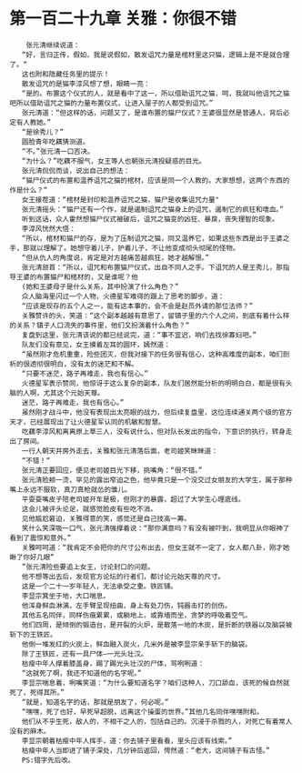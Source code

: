 # 第一百二十九章 关雅：你很不错
        张元清继续说道：
       “好，言归正传，假如，我是说假如，散发诅咒力量是棺材里这只猫，逻辑上是不是就合理了。“
       这也附和隐藏任务里的提示！
       散发诅咒的是猫李淳风想了想，眼睛一亮：
       “是的。布置这个仪式的人，就是看中了这一，所以借助诅咒之猫，呵，我就叫他诅咒之猫吧所以借助诅咒之猫的力量布置仪式，让进入屋子的人都受到诅咒。”
       张元清道：“但这样的话，问题又了，是谁布置的猫尸仪式？王婆很显然是普通人，背后必定有人教她。”
       “是徐秀儿？”
       圆脸青年吃藕猜测道。
       “不。”张元清一口否决。
       “为什么？”吃藕不服气，女王等人也朝张元清投疑惑的目光。
       张元清侃侃而谈，说出自己的想法：
       “猫尸仪式的布置和温养诅咒之猫的棺材，应该是同一个人教的。大家想想，这两个东西的作是什么？“
       女王接茬道：“棺材是封印和温养诅咒之猫，猫尸是收集诅咒力量"
       张元清摇头：“猫尸还有一个作，就是遏制诅咒之猫身上的诅咒，遏制它的疯狂和嗜血。”
       听到这话，众人霍然想猫尸仪式被破后，诅咒之猫变的凶狂、暴戾，丧失理智的现象。
       李淳风恍然大悟：
       “所以，棺材和猫尸的存，是为了压制诅咒之猫，同又温养它，如果这些东西是出于王婆之手，那就以理解了。她想守着儿子，护着儿子，不让他变成彻头彻尾的怪物。
       “但从仇人的角度说，肯定是对方越痛苦越疯狂，她才越解恨。”
       张元清颔首：“所以，诅咒和布置猫尸仪式，出自不同人之手。下诅咒的人是王秀儿，那指导王婆的布置猫尸和棺材的，又是谁呢？他
       (她和王婆母子是什么关系，其中扮演了什么角色？”
       众人脑海里闪过一个人物，火德星军难得的跟上了思考的脚步，道：
       “应该是现存的五个人之一，能有这本事的，会不会是赵员外请的那位法师？”
       关雅赞许的头，笑道：“这个副本越越有意思了，留镇子里的六个人之间，到底有着什么样的关系？镇子人口流失的事件里，他们又扮演着什么角色？“
       复盘到这里，张元清该说的都已经说完，道：“事不宜迟，响们去找徐寡妇吧。”
       队友们没有意见，女王摸着左耳的圆环，嫣然道：
       “虽然刚才危机重重，险些团灭，但我对接下的任务很有信心，这种高难度的副本，咱们剖析的很透彻很明白，没有太的迷茫和不解。
       “只要不迷茫，路子再难走，我也有信心。”
       火德星军表示赞同，他惊讶于这么复杂的副本，队友们居然能分析的明明白白，都是很有头脑的人啊，尤其这个元始天尊。
       迷茫，路子再难走，我也有信心。”
       虽然刚才战斗中，他没有表现出太亮眼的战力，但后续复盘里，这位连续通关两个级的官方天才，已经展现出了让火德星军认同的机敏和智慧。
       吃藕李淳风和离离原上草三人，没有说什么，但对队长发出的指令，下意识的执行，转身走出了房间。
       一行人朝天井房外走去，关雅和张元清落后面，老司姬笑眯眯道：
       “不错！“
       张元清正要回应，便见老司姬目光下移，挑嘴角：“很不错。”
       张元清脸颊一烫，罕见的露出窄迫之色，他毕竟只是一个没交过女朋友的大学生，属于那种嘴上永远不服软，真刀真枪就怂的雏儿。
       平耍耍嘴皮子陪老司姬开车是极，但刚才的暴露，超过了大学生心理底线。
       这会儿被评头论足，就感觉脸皮有些吃不消。
       见他尴尬窘迫，关雅得意的笑，感觉还是自己技高一筹。
       笑什么笑深吸一口气，张元清强撑着说：“那你满意吗？有没有被吓到，我明显从你眼神了看到了震惊和意外。”
       关雅呵呵道：“我肯定不会把你的尺寸公布出去，但女王就不一定了，女人都八卦，刚才她瞅了你好几眼”
       ”张元清险些要追上女王，讨论封口的问题。
       他不想等出去后，发现官方论坛的行者们，都讨论元始天尊的尺寸。
       这是一个二十一岁年轻人，无法承受之重。铁匠铺。
       李显宗箕坐于地，大口喘息。
       他浑身鲜血淋漓，左手臂呈现扭曲，身上有处刀伤，钝器击打的创伤。
       其他五名同伴，同样伤痕累累，或躺地上，或靠墙而坐，贪梦的呼吸着空气。
       他们四周，是倾倒的锻造台，是开裂的火炉，是散落一地的木炭，是折断的铁器以及脑袋被斩下的王铁匠。
       他倒一堆发红的火炭上，鲜血融入炭火，几米外是被李显宗亲手斩下的脑袋。
       除了王铁匠，还有一具尸体―一光头壮汉。
       枯瘦中年人撑着膝盖身，踢了踢光头壮汉的尸体，骂咧咧道：
       “这就死了啊，我还不知道他的名字呢。”
       李显宗喘息着，咧嘴笑道：“为什么要知道名字？咱们这种人，刀口舔血，该死的候自然就死了，死得其所。”
       “就是，知道名字的话，那就是朋友了，何必呢。”
       “嘿嘿，死了也好，早死早超脱，远离这个操蛋的世界。”其他几名同伴嘿嘿附和。
       他们从不乎生死，敌人的，不相干之人的，包括自己的。沉浸于杀戮的人，对死亡有着常人没有的麻木。
       李显宗朝着枯瘦中年人挥手，道：你去铺子里看看，里头应该有线索。”
       枯瘦中年人当即进了铺子深处，几分钟后返回，愕然道：“老大，这间铺子有古怪。”
       PS:错字先后改。